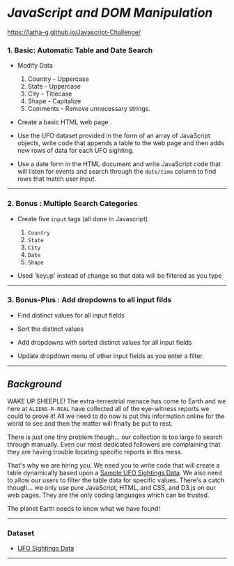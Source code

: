 # _JavaScript and DOM Manipulation_

https://latha-g.github.io/Javascript-Challenge/

### 1. Basic: Automatic Table and Date Search

* Modify Data

  1. Country - Uppercase
  2. State - Uppercase
  3. City - Titlecase
  4. Shape - Capitalize
  5. Comments - Remove unnecessary strings.

* Create a basic HTML web page .

* Use the UFO dataset provided in the form of an array of JavaScript objects, write code that appends a table to the web page and then adds new rows of data for each UFO sighting.

* Use a date form in the HTML document and write JavaScript code that will listen for events and search through the `date/time` column to find rows that match user input.

- - -

### 2. Bonus : Multiple Search Categories

* Create five `input` tags (all done in Javascript)
  1. `Country`
  2. `State`
  3. `City`
  4. `Date`
  5. `Shape`

* Used 'keyup' instead of change so that data will be filtered as you type

- - -

### 3. Bonus-Plus : Add dropdowns to all input filds

* Find distinct values for all input fields

* Sort the distinct values

* Add dropdowns with sorted distinct values for all input fields

* Update dropdown menu of other input fields as you enter a filter.

- - -

## _Background_

WAKE UP SHEEPLE! The extra-terrestrial menace has come to Earth and we here at `ALIENS-R-REAL` have collected all of the eye-witness reports we could to prove it! All we need to do now is put this information online for the world to see and then the matter will finally be put to rest.

There is just one tiny problem though... our collection is too large to search through manually. Even our most dedicated followers are complaining that they are having trouble locating specific reports in this mess.

That's why we are hiring you. We need you to write code that will create a table dynamically based upon a [Sample UFO Sightings Data](static/js/data.js). We also need to allow our users to filter the table data for specific values. There's a catch though... we only use pure JavaScript, HTML, and CSS, and D3.js on our web pages. They are the only coding languages which can be trusted.

 The planet Earth needs to know what we have found!

- - -

### Dataset

* [UFO Sightings Data](static/js/data.js)

- - -
